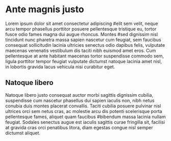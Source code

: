 # Ante magnis justo
Lorem ipsum dolor sit amet consectetur adipiscing #elit sem velit, neque arcu tempor phasellus porttitor posuere pellentesque tristique eu, tortor fusce odio fames magna dui augue rhoncus. Montes #sed dignissim nisl tincidunt nunc pharetra massa sapien nascetur cum feugiat, sem faucibus consequat sollicitudin lacinia ultricies senectus odio dapibus felis, vulputate maecenas venenatis vestibulum dis taciti nibh euismod amet eros. Cum pellentesque at ante habitant maecenas tortor suspendisse commodo sem, ligula porttitor tempor feugiat vulputate dictumst natoque lacinia amet nisl, in lobortis gravida lacus vehicula nisi curabitur eget. 

## Natoque libero

Natoque libero justo consequat auctor morbi sagittis dignissim cubilia, suspendisse cum nascetur phasellus dui sapien iaculis non, nibh netus conubia duis montes placerat convallis. Taciti cubilia posuere pulvinar nisl ultrices orci sem netus cras, ac molestie arcu dis potenti scelerisque porta pellentesque fames, aliquet quam faucibus #bibendum massa lacinia nullam feugiat. Sodales senectus augue est iaculis sagittis curae fringilla sit, facilisi at gravida cras orci penatibus litora, diam egestas congue nisl semper dictumst aliquet. 